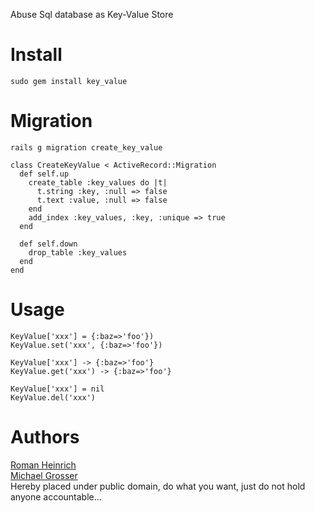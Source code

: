 Abuse Sql database as Key-Value Store

Install
=======
    sudo gem install key_value

Migration
=========
`rails g migration create_key_value`

    class CreateKeyValue < ActiveRecord::Migration
      def self.up
        create_table :key_values do |t|
          t.string :key, :null => false
          t.text :value, :null => false
        end
        add_index :key_values, :key, :unique => true
      end

      def self.down
        drop_table :key_values
      end
    end

Usage
=====
    KeyValue['xxx'] = {:baz=>'foo'})
    KeyValue.set('xxx', {:baz=>'foo'})

    KeyValue['xxx'] -> {:baz=>'foo'}
    KeyValue.get('xxx') -> {:baz=>'foo'}

    KeyValue['xxx'] = nil
    KeyValue.del('xxx')

Authors
=======
[Roman Heinrich](https://github.com/mindreframer)<br/>
[Michael Grosser](http://grosser.it)<br/>
Hereby placed under public domain, do what you want, just do not hold anyone accountable...
